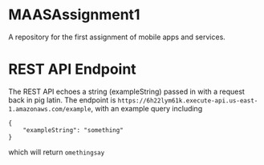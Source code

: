 # MAASAssignment1
A repository for the first assignment of mobile apps and services.

# REST API Endpoint
The REST API echoes a string (exampleString) passed in with a request back in pig latin. The endpoint is `https://6h22lym61k.execute-api.us-east-1.amazonaws.com/example`, with an example query including
```
{
    "exampleString": "something"
}
```

which will return `omethingsay`
